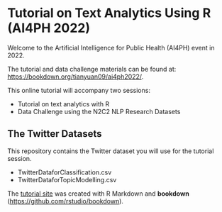 # Tutorial on Text Analytics Using R (AI4PH 2022)
Welcome to the Artificial Intelligence for Public Health (AI4PH) event in 2022. 

The tutorial and data challenge materials can be found at: https://bookdown.org/tianyuan09/ai4ph2022/. 

This online tutorial will accompany two sessions:

* Tutorial on text analytics with R
* Data Challenge using the N2C2 NLP Research Datasets

## The Twitter Datasets

This repository contains the Twitter dataset you will use for the tutorial session. 

* TwitterDataforClassification.csv
* TwitterDataforTopicModelling.csv


The [tutorial site](https://bookdown.org/tianyuan09/ai4ph2022/) was created with R Markdown and **bookdown** (https://github.com/rstudio/bookdown). 

